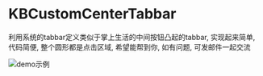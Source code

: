 # KBCustomCenterTabbar
利用系统的tabbar定义类似于掌上生活的中间按钮凸起的tabbar, 实现起来简单, 代码简便, 整个圆形都是点击区域, 希望能帮到你, 如有问题, 可发邮件一起交流

![demo示例](http://i2.buimg.com/b7a9ce4c8a8ef149.gif)
